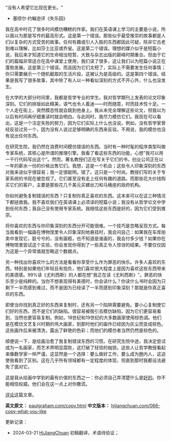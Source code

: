 
"没有人希望它比现在更长。"

- 塞缪尔·约翰逊评《失乐园》

我在高中时花了很多时间模仿糟糕的作家。我们在英语课上学习的主要是小说，所以我以为那是写作的最高形式。这是第一个错误。那些似乎最受推崇的故事都是人们以复杂的方式受苦的故事。任何有趣或引人入胜的东西都因此可疑，除非它古老到难以理解，比如莎士比亚或乔叟。这是第二个错误。理想的媒介似乎是短篇小说，我后来才知道它的生命相当短暂，大致与杂志出版的巅峰时期重合。但由于它们的篇幅非常适合在高中课堂上使用，我们读了很多，这让我们以为短篇小说正在蓬勃发展。这是第三个错误。而且因为它们太短了，实际上不需要发生任何事情；你只需要展示一个随机截取的生活片段，这被认为是高级的。这是第四个错误。结果是我写了很多故事，其中除了有人以一种看似深刻的方式不开心外，什么也没发生。

在大学的大部分时间里，我都是哲学专业的学生。我对哲学期刊上发表的论文印象深刻。它们的排版如此精美，语气也令人着迷——时而随意，时而技术性十足。一个人走在街上，突然模态性就会跳到他身上。我从未完全理解这些论文，但我以为以后有时间再仔细重读时就会明白。与此同时，我尽力模仿它们。我现在可以看出，这是一个注定失败的努力，因为它们实际上什么也没说。例如，没有哲学家曾经反驳过另一个，因为没有人说过足够明确的东西来反驳。不用说，我的模仿也没有说出任何东西。

在研究生院，我仍然在浪费时间模仿错误的东西。当时有一种时髦的程序类型叫做专家系统，其核心是所谓的推理引擎。我看了看这些东西的功能，心想"我可以用一千行代码写出这个"。然而，著名教授们正在写关于它们的书，创业公司正在以一年的薪水一份的价格出售它们。我想，这是一个机会；这些令人印象深刻的东西对我来说似乎很容易；我一定很聪明。错了。这只是一个时尚。教授们写的关于专家系统的书现在被忽视了。它们甚至没有走上任何有趣的道路。而那些花大价钱购买它们的客户，主要是那些花几千美元买螺丝刀和马桶座的政府机构。

你如何避免复制错误的东西？只复制你真正喜欢的东西。这本来可以在这三种情况下都拯救我。我不喜欢我们在英语课上必须读的短篇小说；我没有从哲学论文中学到任何东西；我自己没有使用专家系统。我相信这些东西是好的，因为它们受到推崇。

将你喜欢的东西与你印象深刻的东西分开可能很难。一个技巧是忽略呈现方式。每当我看到一幅画在博物馆里令人印象深刻地悬挂时，我会问自己：如果我在车库拍卖中发现它，脏兮兮的，没有画框，也不知道是谁画的，我会付多少钱？如果你在博物馆里尝试这个实验，你会发现你得到了一些真正令人惊讶的结果。不要仅仅因为这是一个异常值就忽略这个数据点。

另一种找出你喜欢什么的方法是看看你享受什么作为罪恶的快乐。许多人喜欢的东西，特别是如果他们年轻且有抱负，他们喜欢很大程度上是因为喜欢这些东西带来的美德感。99%读《尤利西斯》的人都在想"我正在读《尤利西斯》"。罪恶的快乐至少是纯粹的。当你不想表现得有美德时，你会读什么？你读什么书时会因为只剩下一半而感到难过，而不是因为已经读了一半而感到印象深刻？那就是你真正喜欢的东西。

即使当你找到真正好的东西来复制时，还有另一个陷阱需要避免。要小心复制使它们好的东西，而不是它们的缺陷。很容易被吸引去模仿缺陷，因为它们更容易看到，当然也更容易复制。例如，18世纪和19世纪的大多数画家使用棕色调。他们是在模仿文艺复兴时期的伟大画家，到那时他们的画作已经因为灰尘而变成棕色。这些画作后来被清洗，露出了鲜艳的色彩；而他们的模仿者当然仍然是棕色的。

顺便说一下，是绘画治愈了我复制错误东西的习惯。在研究生院中途，我决定尝试成为一名画家，而艺术界明显腐败，这打破了轻信的枷锁。这些人让哲学教授看起来像数学家一样严谨。这显然是一个选择：要么做好工作，要么成为圈内人，这迫使我看到了区别。这在几乎所有领域都有一定程度的体现，但直到那时我都设法避免了面对它。

这是我从绘画中学到的最有价值的东西之一：你必须自己弄清楚什么是[好的](https://hijiangchuan.com/paulgraham/014-Taste-for-Makers)。你不能相信权威。他们会在这一点上对你撒谎。

[评论](http://reddit.com/info/9bm4/comments)这篇文章。

**英文原文：** [paulgraham.com/copy.html](https://paulgraham.com/copy.html)
**中文版本：** [hijiangchuan.com/066-copy-what-you-like](https://hijiangchuan.com/066-copy-what-you-like)



更新记录：
- 2024-03-21 [HiJiangChuan](https://hijiangchuan.com) 初稿翻译，术语待验证； 
